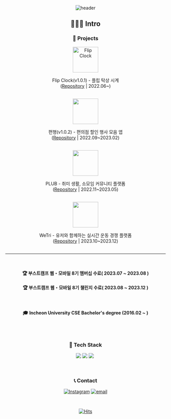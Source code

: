 <!-- ### Blog -->
<!-- BLOG-POST-LIST:START -->
<!-- - [아직도 Swift에서 print문을 쓰고있나요?](https://velog.io/@whitehyun/%EC%95%84%EC%A7%81%EB%8F%84-Swift%EC%97%90%EC%84%9C-print%EB%AC%B8%EC%9D%84-%EC%93%B0%EA%B3%A0%EC%9E%88%EB%82%98%EC%9A%94)
- [[iOS] Xcode Template을 이용하여 파일 구성 자동화하기](https://velog.io/@whitehyun/iOS-Xcode-Template%EC%9D%84-%EC%9D%B4%EC%9A%A9%ED%95%98%EC%97%AC-%ED%8C%8C%EC%9D%BC%EC%9D%84-%EC%89%BD%EA%B2%8C-%EA%B5%AC%EC%84%B1%ED%95%98%EA%B8%B0)
- [[Git] PR을 git branch로 가져와서 보는 법](https://velog.io/@whitehyun/Git-PR%EC%9D%84-git-branch%EB%A1%9C-%EA%B0%80%EC%A0%B8%EC%99%80%EC%84%9C-%EB%B3%B4%EB%8A%94-%EB%B2%95)
- [[iOS] http 통신 가능하도록 설정하기](https://velog.io/@whitehyun/iOS-http-%ED%86%B5%EC%8B%A0-%EA%B0%80%EB%8A%A5%ED%95%98%EB%8F%84%EB%A1%9D-%EC%84%A4%EC%A0%95%ED%95%98%EA%B8%B0)
- [[iOS] UICollectionViewCompositionalLayout](https://velog.io/@whitehyun/iOS-UICollectionViewCompositionalLayout) -->
<!-- BLOG-POST-LIST:END -->


<div align="center">

![header](https://capsule-render.vercel.app/api?type=wave&section=header&color=ededed&fontColor=ffffff&height=150&fontSize=80&animation=fadeIn)

## 🧑🏻‍💻 Intro

### 🔨 Projects



<a href="https://apps.apple.com/app/flip-clock-탁상시계/id1633579148"><img alt="Flip Clock" width="80px" src="https://github.com/WhiteHyun/WhiteHyun/assets/57972338/00ab37fe-9e0e-467f-acc3-2895ec71d37c"/></a>

Flip Clock(v1.0.1) - 플립 탁상 시계
</br>
([Repository](https://github.com/WhiteHyun/FlipClock/tree/v1.0.1) | 2022.06~)
</br>
</br>

<a href="https://apps.apple.com/kr/app/%ED%8E%B8%ED%96%89/id1665633509"><img width="80px" src="https://github.com/WhiteHyun/WhiteHyun/assets/57972338/3d3a50a1-fcad-4e85-9772-ceb6c72f245d"/></a>

편행(v1.0.2) - 편의점 할인 행사 모음 앱
<br/>
([Repository](https://github.com/iOS-PPAK/PyeonHaeng) | 2022.09~2023.02)
<br/>
</br>

<img width="80px" src="https://github.com/WhiteHyun/WhiteHyun/assets/57972338/8c6d1ed8-3a81-4831-a87b-f17763582877"/>

PLUB - 취미 생활, 소모임 커뮤니티 플랫폼
<br/>
([Repository](https://github.com/WhiteHyun/PLUB-iOS) | 2022.11~2023.05)
<br/>
</br>

<img width="80px" src="https://github.com/WhiteHyun/WhiteHyun/assets/57972338/64ff2f1b-c3d6-4248-89ac-586f1f094e17"/>

WeTri - 유저와 함께하는 실시간 운동 경쟁 플랫폼
<br/>
([Repository](https://github.com/boostcampwm2023/iOS08-WeTri) | 2023.10~2023.12)
<br/>
</br>

---

<br/>
  
#### 🏆 부스트캠프 웹・모바일 8기 멤버십 수료( 2023.07 ~ 2023.08 )

#### 🏆 부스트캠프 웹・모바일 8기 챌린지 수료( 2023.08 ~ 2023.12 )

<br/>

#### 🎓 Incheon University CSE Bachelor's degree (2016.02 ~ )

  
<br/>
<br/>

### 🧱 Tech Stack

<div>
  <img src="https://img.shields.io/badge/iOS-black?style=flat-square&logo=apple&logoColor=white"/>
  <img src="https://img.shields.io/badge/Swift-red?style=flat-square&logo=swift&logoColor=white"/>
  <img src="https://img.shields.io/badge/Python-3776AB?style=flat-square&logo=Python&logoColor=white"/></a>&nbsp
</div>

<br/>
<br/>

### 📞 Contact

[![Instagram](https://img.shields.io/badge/Instagram-E4405F?style=flat-square&logo=Instagram&logoColor=white)](https://instagram.com/whi7ehyun) [![email](https://img.shields.io/badge/Gmail-EA4335?style=flat-square&logo=Gmail&logoColor=white)](mailto:whi7ehyun@gmail.com)

<br/>

[![Hits](https://hits.seeyoufarm.com/api/count/incr/badge.svg?url=https%3A%2F%2Fgithub.com%2Fwhitehyun&count_bg=%23FFB7C5&title_bg=%23555555&icon=github.svg&icon_color=%23E7E7E7&title=hits&edge_flat=false)](https://hits.seeyoufarm.com)

</div>
